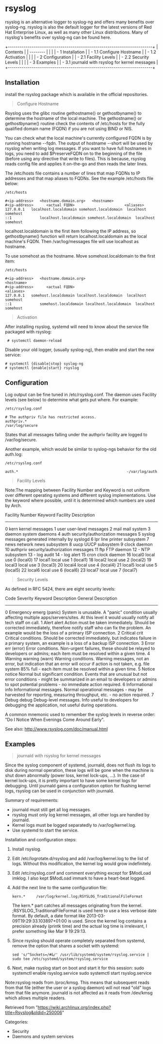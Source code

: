 rsyslog
=======

rsyslog is an alternative logger to syslog-ng and offers many benefits
over syslog-ng. rsyslog is also the default logger for the latest
versions of Red Hat Enterprise Linux, as well as many other Linux
distributions. Many of rsyslog's benefits over syslog-ng can be found
here.

+--------------------------------------------------------------------------+
| Contents                                                                 |
| --------                                                                 |
|                                                                          |
| -   1 Installation                                                       |
|     -   1.1 Configure Hostname                                           |
|     -   1.2 Activation                                                   |
|                                                                          |
| -   2 Configuration                                                      |
|     -   2.1 Facility Levels                                              |
|     -   2.2 Security Levels                                              |
|                                                                          |
| -   3 Examples                                                           |
|     -   3.1 journald with rsyslog for kernel messages                    |
+--------------------------------------------------------------------------+

Installation
------------

install the rsyslog package which is available in the official
repositories.

> Configure Hostname

Rsyslog uses the glibc routine gethostname() or gethostbyname() to
determine the hostname of the local machine. The gethostname() or
gethostbyname() routine check the contents of /etc/hosts for the fully
qualified domain name (FQDN) if you are not using BIND or NIS.

You can check what the local machine's currently configured FQDN is by
running hostname --fqdn. The output of hostname --short will be used by
rsyslog when writing log messages. If you want to have full hostnames in
logs, you need to add $PreserveFQDN on to the beginning of the file
(before using any directive that write to files). This is because,
rsyslog reads config file and applies it on-the-go and then reads the
later lines.

The /etc/hosts file contains a number of lines that map FQDNs to IP
addresses and that map aliases to FQDNs. See the example /etc/hosts file
below:

    /etc/hosts

    #<ip-address>	<hostname.domain.org>	<hostname>
    #<ip-address>      <actual FQDN>                       <aliases>
    127.0.0.1	localhost.localdomain somehost.localdomain	localhost somehost
    ::1		        localhost.localdomain somehost.localdomain	localhost somehost

localhost.localdomain is the first item following the IP address, so
gethostbyname() function will return localhost.localdomain as the local
machine's FQDN. Then /var/log/messages file will use localhost as
hostname.

To use somehost as the hostname. Move somehost.localdomain to the first
item:

    /etc/hosts

    #<ip-address>	<hostname.domain.org>	                        <hostname>
    #<ip-address>      <actual FQDN>                                              <aliases>
    127.0.0.1	somehost.localdomain localhost.localdomain	localhost somehost
    ::1		        somehost.localdomain localhost.localdomain 	localhost somehost

> Activation

After installing rsyslog, systemd will need to know about the service
file packaged with rsyslog:

     # systemctl daemon-reload

Disable your old logger, (usually syslog-ng), then enable and start the
new service:

    # systemctl {disable|stop} syslog-ng
    # systemctl {enable|start} rsyslog

Configuration
-------------

Log output can be fine tuned in /etc/rsyslog.conf. The daemon uses
Facility levels (see below) to determine what gets put where. For
example:

    /etc/rsyslog.conf

    # The authpriv file has restricted access.
    authpriv.*                                              /var/log/secure

States that all messages falling under the authpriv facility are logged
to /var/log/secure.

Another example, which would be similar to syslog-ngs behavior for the
old auth.log:

    /etc/rsyslog.conf

    auth.*                                                  -/var/log/auth

> Facility Levels

Note:The mapping between Facility Number and Keyword is not uniform over
different operating systems and different syslog implementations. Use
the keyword where possible, until it is determined which numbers are
used by Arch.

  Facility Number   Keyword    Facility Description
  ----------------- ---------- ------------------------------------------
  0                 kern       kernel messages
  1                 user       user-level messages
  2                 mail       mail system
  3                 daemon     system daemons
  4                 auth       security/authorization messages
  5                 syslog     messages generated internally by syslogd
  6                 lpr        line printer subsystem
  7                 news       network news subsystem
  8                 uucp       UUCP subsystem
  9                            clock daemon
  10                authpriv   security/authorization messages
  11                ftp        FTP daemon
  12                -          NTP subsystem
  13                -          log audit
  14                -          log alert
  15                cron       clock daemon
  16                local0     local use 0 (local0)
  17                local1     local use 1 (local1)
  18                local2     local use 2 (local2)
  19                local3     local use 3 (local3)
  20                local4     local use 4 (local4)
  21                local5     local use 5 (local5)
  22                local6     local use 6 (local6)
  23                local7     local use 7 (local7)

> Security Levels

As defined in RFC 5424, there are eight security levels:

  Code   Severity        Keyword          Description                         General Description
  ------ --------------- ---------------- ----------------------------------- -----------------------------------------------------------------------------------------------------------------------------------------------------------------------------
  0      Emergency       emerg (panic)    System is unusable.                 A "panic" condition usually affecting multiple apps/servers/sites. At this level it would usually notify all tech staff on call.
  1      Alert           alert            Action must be taken immediately.   Should be corrected immediately, therefore notify staff who can fix the problem. An example would be the loss of a primary ISP connection.
  2      Critical        crit             Critical conditions.                Should be corrected immediately, but indicates failure in a primary system, an example is a loss of a backup ISP connection.
  3      Error           err (error)      Error conditions.                   Non-urgent failures, these should be relayed to developers or admins; each item must be resolved within a given time.
  4      Warning         warning (warn)   Warning conditions.                 Warning messages, not an error, but indication that an error will occur if action is not taken, e.g. file system 85% full - each item must be resolved within a given time.
  5      Notice          notice           Normal but significant condition.   Events that are unusual but not error conditions - might be summarized in an email to developers or admins to spot potential problems - no immediate action required.
  6      Informational   info             Informational messages.             Normal operational messages - may be harvested for reporting, measuring throughput, etc. - no action required.
  7      Debug           debug            Debug-level messages.               Info useful to developers for debugging the application, not useful during operations.

A common mnemonic used to remember the syslog levels in reverse order:
"Do I Notice When Evenings Come Around Early".

See also: http://www.rsyslog.com/doc/manual.html

Examples
--------

> journald with rsyslog for kernel messages

Since the syslog component of systemd, journald, does not flush its logs
to disk during normal operation, these logs will be gone when the
machine is shut down abnormally (power loss, kernel lock-ups, ...). In
the case of kernel lock-ups, it is pretty important to have some kernel
logs for debugging. Until journald gains a configuration option for
flushing kernel logs, rsyslog can be used in conjunction with journald.

Summary of requirements:

-   journald must still get all log messages.
-   rsyslog must only log kernel messages, all other logs are handled by
    journald.
-   Kernel logs must be logged separatedly to /var/log/kernel.log.
-   Use systemd to start the service.

Installation and configuration steps:

1.  Install rsyslog.
2.  Edit /etc/logrotate.d/rsyslog and add /var/log/kernel.log to the
    list of logs. Without this modification, the kernel log would grow
    indefinitely.
3.  Edit /etc/rsyslog.conf and comment everything except for
    $ModLoad imklog. I also kept $ModLoad immark to have a heart-beat
    logged.
4.  Add the next line to the same configuration file:

        kern.*     /var/log/kernel.log;RSYSLOG_TraditionalFileFormat

    The kern.* part catches all messages originating from the kernel.
    ;RSYSLOG_TraditionalFileFormat is used here to use a less verbose
    date format. By default, a date format like
    2013-03-09T19:29:33.103897+01:00 is used. Since the kernel log
    contains a precision already (printk time) and the actual log time
    is irrelevant, I prefer something like Mar  9 19:29:13.

5.  Since rsyslog should operate completely separated from systemd,
    remove the option that shares a socket with systemd:

        sed 's/^Sockets=/#&/' /usr/lib/systemd/system/rsyslog.service | sudo tee /etc/systemd/system/rsyslog.service

6.  Next, make rsyslog start on boot and start it for this session:
    sudo systemctl enable rsyslog.service
    sudo systemctl start rsyslog.service

Note:rsyslog reads from /proc/kmsg. This means that subsequent reads
from that file (either the user or a syslog daemon) will not read "old"
logs from that file anymore. journald is not affected as it reads from
/dev/kmsg which allows multiple readers.

Retrieved from
"https://wiki.archlinux.org/index.php?title=Rsyslog&oldid=250006"

Categories:

-   Security
-   Daemons and system services
